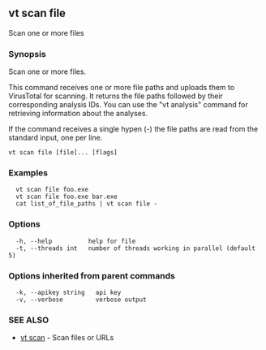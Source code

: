 ## vt scan file

Scan one or more files

### Synopsis

Scan one or more files.

This command receives one or more file paths and uploads them to VirusTotal for
scanning. It returns the file paths followed by their corresponding analysis IDs.
You can use the "vt analysis" command for retrieving information about the
analyses.

If the command receives a single hypen (-) the file paths are read from the standard
input, one per line.

```
vt scan file [file]... [flags]
```

### Examples

```
  vt scan file foo.exe
  vt scan file foo.exe bar.exe
  cat list_of_file_paths | vt scan file -
```

### Options

```
  -h, --help          help for file
  -t, --threads int   number of threads working in parallel (default 5)
```

### Options inherited from parent commands

```
  -k, --apikey string   api key
  -v, --verbose         verbose output
```

### SEE ALSO

* [vt scan](vt_scan.md)	 - Scan files or URLs

